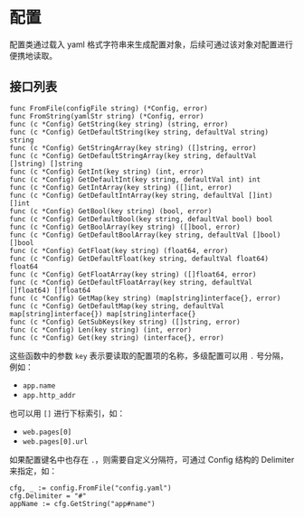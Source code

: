 配置
=====

配置类通过载入 yaml 格式字符串来生成配置对象，后续可通过该对象对配置进行便携地读取。


## 接口列表

	func FromFile(configFile string) (*Config, error)
	func FromString(yamlStr string) (*Config, error)
    func (c *Config) GetString(key string) (string, error)
    func (c *Config) GetDefaultString(key string, defaultVal string) string
    func (c *Config) GetStringArray(key string) ([]string, error)
    func (c *Config) GetDefaultStringArray(key string, defaultVal []string) []string
    func (c *Config) GetInt(key string) (int, error)
    func (c *Config) GetDefaultInt(key string, defaultVal int) int
    func (c *Config) GetIntArray(key string) ([]int, error)
    func (c *Config) GetDefaultIntArray(key string, defaultVal []int) []int
    func (c *Config) GetBool(key string) (bool, error)
    func (c *Config) GetDefaultBool(key string, defaultVal bool) bool
    func (c *Config) GetBoolArray(key string) ([]bool, error)
    func (c *Config) GetDefaultBoolArray(key string, defaultVal []bool) []bool
    func (c *Config) GetFloat(key string) (float64, error)
    func (c *Config) GetDefaultFloat(key string, defaultVal float64) float64
    func (c *Config) GetFloatArray(key string) ([]float64, error)
    func (c *Config) GetDefaultFloatArray(key string, defaultVal []float64) []float64
    func (c *Config) GetMap(key string) (map[string]interface{}, error)
    func (c *Config) GetDefaultMap(key string, defaultVal map[string]interface{}) map[string]interface{}
    func (c *Config) GetSubKeys(key string) ([]string, error)
    func (c *Config) Len(key string) (int, error)
    func (c *Config) Get(key string) (interface{}, error)

这些函数中的参数 `key` 表示要读取的配置项的名称，多级配置可以用 `.` 号分隔，例如：

 - `app.name`
 - `app.http_addr`

也可以用 `[]` 进行下标索引，如：

 - `web.pages[0]`
 - `web.pages[0].url`

如果配置键名中也存在 `.`，则需要自定义分隔符，可通过 Config 结构的 Delimiter 来指定，如：

	cfg, _ := config.FromFile("config.yaml")
	cfg.Delimiter = "#"
	appName := cfg.GetString("app#name")